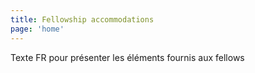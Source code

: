 ```yaml
---
title: Fellowship accommodations
page: 'home'
---
```

Texte FR pour présenter les éléments fournis aux fellows
